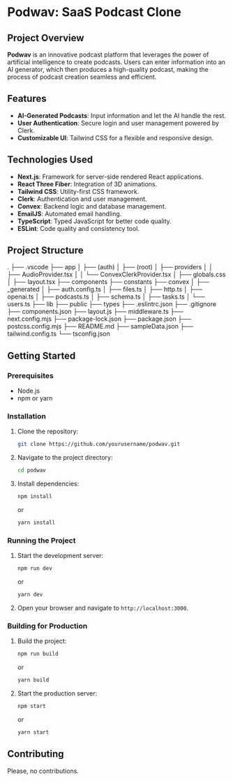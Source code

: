 # Podwav: SaaS Podcast Clone

## Project Overview

**Podwav** is an innovative podcast platform that leverages the power of artificial intelligence to create podcasts. Users can enter information into an AI generator, which then produces a high-quality podcast, making the process of podcast creation seamless and efficient.

## Features

- **AI-Generated Podcasts**: Input information and let the AI handle the rest.
- **User Authentication**: Secure login and user management powered by Clerk.
- **Customizable UI**: Tailwind CSS for a flexible and responsive design.

## Technologies Used

- **Next.js**: Framework for server-side rendered React applications.
- **React Three Fiber**: Integration of 3D animations.
- **Tailwind CSS**: Utility-first CSS framework.
- **Clerk**: Authentication and user management.
- **Convex**: Backend logic and database management.
- **EmailJS**: Automated email handling.
- **TypeScript**: Typed JavaScript for better code quality.
- **ESLint**: Code quality and consistency tool.

## Project Structure

.
├── .vscode
├── app
│ ├── (auth)
│ ├── (root)
│ ├── providers
│ │ ├── AudioProvider.tsx
│ │ └── ConvexClerkProvider.tsx
│ ├── globals.css
│ ├── layout.tsx
├── components
├── constants
├── convex
│ ├── _generated
│ ├── auth.config.ts
│ ├── files.ts
│ ├── http.ts
│ ├── openai.ts
│ ├── podcasts.ts
│ ├── schema.ts
│ ├── tasks.ts
│ └── users.ts
├── lib
├── public
├── types
├── .eslintrc.json
├── .gitignore
├── components.json
├── layout.js
├── middleware.ts
├── next.config.mjs
├── package-lock.json
├── package.json
├── postcss.config.mjs
├── README.md
├── sampleData.json
├── tailwind.config.ts
└── tsconfig.json


## Getting Started

### Prerequisites

- Node.js
- npm or yarn

### Installation

1. Clone the repository:
    ```sh
    git clone https://github.com/yourusername/podwav.git
    ```
2. Navigate to the project directory:
    ```sh
    cd podwav
    ```
3. Install dependencies:
    ```sh
    npm install
    ```
    or
    ```sh
    yarn install
    ```

### Running the Project

1. Start the development server:
    ```sh
    npm run dev
    ```
    or
    ```sh
    yarn dev
    ```
2. Open your browser and navigate to `http://localhost:3000`.

### Building for Production

1. Build the project:
    ```sh
    npm run build
    ```
    or
    ```sh
    yarn build
    ```
2. Start the production server:
    ```sh
    npm start
    ```
    or
    ```sh
    yarn start
    ```

## Contributing

Please, no contributions.


